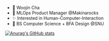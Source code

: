 - 👋 Woojin Cha
- 👀 MLOps Product Manager @Makinarocks
- ✨ Interested in Human-Computer-Interaction
- 🗽 BS Computer Science + BFA Design @SNU
<!-- - 📫 How to reach me ... -->

[![Anurag's GitHub stats](https://github-readme-stats.vercel.app/api?username=Xena123kiki&show_icons=true&theme=tokyonight)](https://github.com/anuraghazra/github-readme-stats)

<!---
Xena123kiki/Xena123kiki is a ✨ special ✨ repository because its `README.md` (this file) appears on your GitHub profile.
You can click the Preview link to take a look at your changes.
--->
